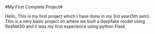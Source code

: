 #My First Complete Project#

Hello, This is my first project which I have done in my 3rd year(5th sem). This is a very basic project on where we built a deepfake model using ResNet50 and it was my first experience using python Flask